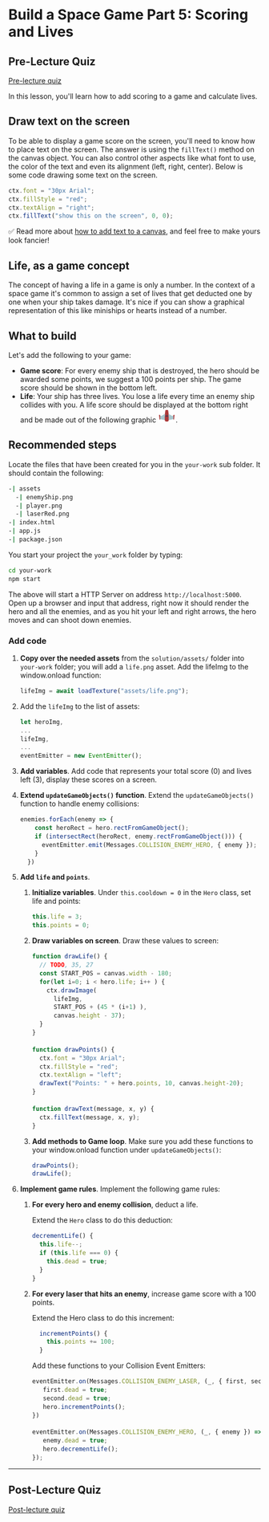 # Build a Space Game Part 5: Scoring and Lives

## Pre-Lecture Quiz

[Pre-lecture quiz](https://happy-mud-02d95f10f.azurestaticapps.net/quiz/37)

In this lesson, you'll learn how to add scoring to a game and calculate lives.

## Draw text on the screen

To be able to display a game score on the screen, you'll need to know how to place text on the screen. The answer is using the `fillText()` method on the canvas object. You can also control other aspects like what font to use, the color of the text and even its alignment (left, right, center). Below is some code drawing some text on the screen.

```javascript
ctx.font = "30px Arial";
ctx.fillStyle = "red";
ctx.textAlign = "right";
ctx.fillText("show this on the screen", 0, 0);
```

✅ Read more about [how to add text to a canvas](https://developer.mozilla.org/docs/Web/API/Canvas_API/Tutorial/Drawing_text), and feel free to make yours look fancier!

## Life, as a game concept

The concept of having a life in a game is only a number. In the context of a space game it's common to assign a set of lives that get deducted one by one when your ship takes damage. It's nice if you can show a graphical representation of this like miniships or hearts instead of a number.

## What to build

Let's add the following to your game:

- **Game score**: For every enemy ship that is destroyed, the hero should be awarded some points, we suggest a 100 points per ship. The game score should be shown in the bottom left.
- **Life**: Your ship has three lives. You lose a life every time an enemy ship collides with you. A life score should be displayed at the bottom right and be made out of the following graphic ![life image](solution/assets/life.png).

## Recommended steps

Locate the files that have been created for you in the `your-work` sub folder. It should contain the following:

```bash
-| assets
  -| enemyShip.png
  -| player.png
  -| laserRed.png
-| index.html
-| app.js
-| package.json
```

You start your project the `your_work` folder by typing:

```bash
cd your-work
npm start
```

The above will start a HTTP Server on address `http://localhost:5000`. Open up a browser and input that address, right now it should render the hero and all the enemies, and as you hit your left and right arrows, the hero moves and can shoot down enemies.

### Add code

1. **Copy over the needed assets** from the `solution/assets/` folder into `your-work` folder; you will add a `life.png` asset. Add the lifeImg to the window.onload function: 

    ```javascript
    lifeImg = await loadTexture("assets/life.png");
    ```

1. Add the `lifeImg` to the list of assets:

    ```javascript
    let heroImg,
    ...
    lifeImg,
    ...
    eventEmitter = new EventEmitter();
    ```
  
2. **Add variables**. Add code that represents your total score (0) and lives left (3), display these scores on a screen.

3. **Extend `updateGameObjects()` function**. Extend the `updateGameObjects()` function to handle enemy collisions:

    ```javascript
    enemies.forEach(enemy => {
        const heroRect = hero.rectFromGameObject();
        if (intersectRect(heroRect, enemy.rectFromGameObject())) {
          eventEmitter.emit(Messages.COLLISION_ENEMY_HERO, { enemy });
        }
      })
    ```

4. **Add `life` and `points`**. 
   1. **Initialize variables**. Under `this.cooldown = 0` in the `Hero` class, set life and points:

        ```javascript
        this.life = 3;
        this.points = 0;
        ```

   1. **Draw variables on screen**. Draw these values to screen:

        ```javascript
        function drawLife() {
          // TODO, 35, 27
          const START_POS = canvas.width - 180;
          for(let i=0; i < hero.life; i++ ) {
            ctx.drawImage(
              lifeImg, 
              START_POS + (45 * (i+1) ), 
              canvas.height - 37);
          }
        }
        
        function drawPoints() {
          ctx.font = "30px Arial";
          ctx.fillStyle = "red";
          ctx.textAlign = "left";
          drawText("Points: " + hero.points, 10, canvas.height-20);
        }
        
        function drawText(message, x, y) {
          ctx.fillText(message, x, y);
        }

        ```

   1. **Add methods to Game loop**. Make sure you add these functions to your window.onload function under `updateGameObjects()`:

        ```javascript
        drawPoints();
        drawLife();
        ```

1. **Implement game rules**. Implement the following game rules:

   1. **For every hero and enemy collision**, deduct a life.
   
      Extend the `Hero` class to do this deduction:

        ```javascript
        decrementLife() {
          this.life--;
          if (this.life === 0) {
            this.dead = true;
          }
        }
        ```

   2. **For every laser that hits an enemy**, increase game score with a 100 points.

      Extend the Hero class to do this increment:
    
        ```javascript
          incrementPoints() {
            this.points += 100;
          }
        ```

        Add these functions to your Collision Event Emitters:

        ```javascript
        eventEmitter.on(Messages.COLLISION_ENEMY_LASER, (_, { first, second }) => {
           first.dead = true;
           second.dead = true;
           hero.incrementPoints();
        })

        eventEmitter.on(Messages.COLLISION_ENEMY_HERO, (_, { enemy }) => {
           enemy.dead = true;
           hero.decrementLife();
        });
        ```
---

## Post-Lecture Quiz

[Post-lecture quiz](https://happy-mud-02d95f10f.azurestaticapps.net/quiz/38)
